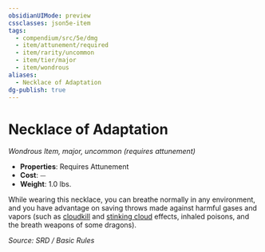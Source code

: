 ```yaml
---
obsidianUIMode: preview
cssclasses: json5e-item
tags:
  - compendium/src/5e/dmg
  - item/attunement/required
  - item/rarity/uncommon
  - item/tier/major
  - item/wondrous
aliases:
  - Necklace of Adaptation
dg-publish: true
---
```

# Necklace of Adaptation
*Wondrous Item, major, uncommon (requires attunement)*  

- **Properties**: Requires Attunement
- **Cost**: ⏤
- **Weight**: 1.0 lbs.

While wearing this necklace, you can breathe normally in any environment, and you have advantage on saving throws made against harmful gases and vapors (such as [cloudkill](compendium/spells/cloudkill.md) and [stinking cloud](compendium/spells/stinking-cloud.md) effects, inhaled poisons, and the breath weapons of some dragons).

*Source: SRD / Basic Rules*